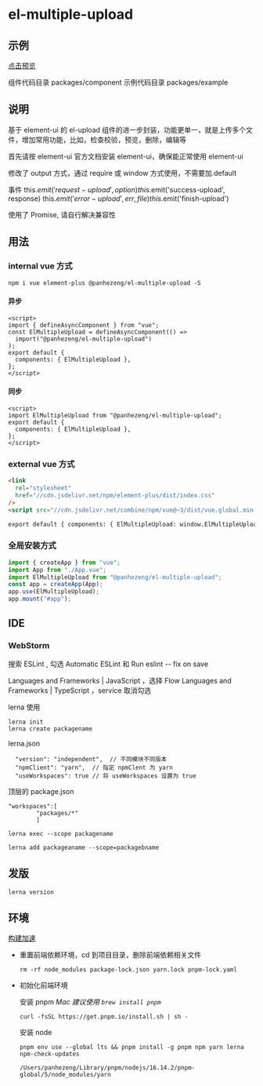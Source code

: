 # el-multiple-upload

## 示例

[点击预览](https://panhezeng.github.io/el-multiple-upload/)

组件代码目录 packages/component
示例代码目录 packages/example

## 说明

基于 element-ui 的 el-upload 组件的进一步封装，功能更单一，就是上传多个文件，增加常用功能，比如，检查校验，预览，删除，编辑等

首先请按 element-ui 官方文档安装 element-ui，确保能正常使用 element-ui

修改了 output 方式，通过 require 或 window 方式使用，不需要加.default

事件 this.$emit('request-upload', option)  this.$emit('success-upload', response) this.$emit('error-upload', {err, file}) this.$emit('finish-upload')

使用了 Promise, 请自行解决兼容性

## 用法

### internal vue 方式

`npm i vue element-plus @panhezeng/el-multiple-upload -S`

#### 异步

```vue
<script>
import { defineAsyncComponent } from "vue";
const ElMultipleUpload = defineAsyncComponent(() =>
  import("@panhezeng/el-multiple-upload")
);
export default {
  components: { ElMultipleUpload },
};
</script>
```

#### 同步

```vue
<script>
import ElMultipleUpload from "@panhezeng/el-multiple-upload";
export default {
  components: { ElMultipleUpload },
};
</script>
```

### external vue 方式

```html
<link
  rel="stylesheet"
  href="//cdn.jsdelivr.net/npm/element-plus/dist/index.css"
/>
<script src="//cdn.jsdelivr.net/combine/npm/vue@~3/dist/vue.global.min.js,npm/element-plus,npm/@panhezeng/el-multiple-upload/dist/el-multiple-upload.umd.js"></script>

export default { components: { ElMultipleUpload: window.ElMultipleUpload }, };
```

### 全局安装方式

```js
import { createApp } from "vue";
import App from "./App.vue";
import ElMultipleUpload from "@panhezeng/el-multiple-upload";
const app = createApp(App);
app.use(ElMultipleUpload);
app.mount("#app");
```

## IDE

### WebStorm

搜索 ESLint , 勾选 Automatic ESLint 和 Run eslint -- fix on save

Languages and Frameworks | JavaScript ，选择 Flow
Languages and Frameworks | TypeScript ，service 取消勾选

lerna 使用

```
lerna init
lerna create packagename
```

lerna.json

```
  "version": "independent",  // 不同模块不同版本
  "npmClient": "yarn",  // 指定 npmClent 为 yarn
  "useWorkspaces": true // 将 useWorkspaces 设置为 true
```

顶层的 package.json

```
"workspaces":[
        "packages/*"
        ]
```

```
lerna exec --scope packagename

lerna add packageaname --scope=packagebname

```

## 发版

`lerna version`

## 环境

[构建加速](https://help.aliyun.com/document_detail/202442.html)

- 重置前端依赖环境，cd 到项目目录，删除前端依赖相关文件

  ```shell
  rm -rf node_modules package-lock.json yarn.lock pnpm-lock.yaml
  ```

- 初始化前端环境

  安装 pnpm _Mac 建议使用 `brew install pnpm`_

  ```shell
  curl -fsSL https://get.pnpm.io/install.sh | sh -
  ```

  安装 node

  ```shell
  pnpm env use --global lts && pnpm install -g pnpm npm yarn lerna npm-check-updates
  ```

  ```
  /Users/panhezeng/Library/pnpm/nodejs/16.14.2/pnpm-global/5/node_modules/yarn
  ```
